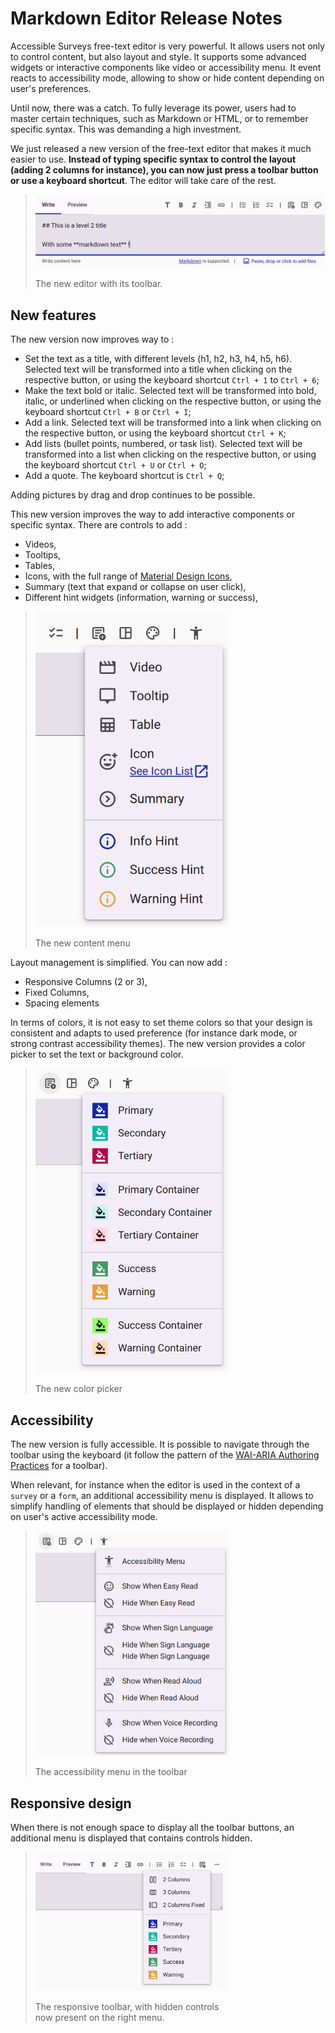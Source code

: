 # Markdown Editor Release Notes

Accessible Surveys free-text editor is very powerful. It allows users not only to control content, but also layout and style. It supports some advanced widgets or interactive components like video or accessibility menu. It event reacts to accessibility mode, allowing to show or hide content depending on user's preferences.

Until now, there was a catch. To fully leverage its power, users had to master certain techniques, such as Markdown or HTML, or to remember specific syntax. This was demanding a high investment.

We just released a new version of the free-text editor that makes it much easier to use. **Instead of typing specific syntax to control the layout (adding 2 columns for instance), you can now just press a toolbar button or use a keyboard shortcut**. The editor will take care of the rest.

<div style="max-width: 650px">

> ![A view of the editor](images/mdEditor.png)
>
> The new editor with its toolbar.

</div>

## New features

The new version now improves way to :

- Set the text as a title, with different levels (h1, h2, h3, h4, h5, h6). Selected text will be transformed into a title when clicking on the respective button, or using the keyboard shortcut `Ctrl + 1` to `Ctrl + 6`;
- Make the text bold or italic. Selected text will be transformed into bold, italic, or underlined when clicking on the respective button, or using the keyboard shortcut `Ctrl + B` or `Ctrl + I`;
- Add a link. Selected text will be transformed into a link when clicking on the respective button, or using the keyboard shortcut `Ctrl + K`;
- Add lists (bullet points, numbered, or task list). Selected text will be transformed into a list when clicking on the respective button, or using the keyboard shortcut `Ctrl + U` or `Ctrl + O`;
- Add a quote. The keyboard shortcut is `Ctrl + Q`;

Adding pictures by drag and drop continues to be possible.

This new version improves the way to add interactive components or specific syntax. There are controls to add :

- Videos,
- Tooltips,
- Tables,
- Icons, with the full range of [Material Design Icons](https://fonts.google.com/icons?icon.set=Material+Symbols),
- Summary (text that expand or collapse on user click),
- Different hint widgets (information, warning or success),

<div style="max-width: 350px">

> ![new content menu](images/mdEditorContent.png)
>
> The new content menu

</div>

Layout management is simplified. You can now add :

- Responsive Columns (2 or 3),
- Fixed Columns,
- Spacing elements

In terms of colors, it is not easy to set theme colors so that your design is consistent and adapts to used preference (for instance dark mode, or strong contrast accessibility themes). The new version provides a color picker to set the text or background color.

<div style="max-width: 350px">

> ![control colors](images/mdEditorColor.png)
>
> The new color picker

</div>

## Accessibility

The new version is fully accessible. It is possible to navigate through the toolbar using the keyboard (it follow the pattern of the [WAI-ARIA Authoring Practices](https://www.w3.org/WAI/ARIA/apg/patterns/toolbar/) for a toolbar).

When relevant, for instance when the editor is used in the context of a `survey` or a `form`, an additional accessibility menu is displayed. It allows to simplify handling of elements that should be displayed or hidden depending on user's active accessibility mode.

<div style="max-width: 350px">

> ![accessibility menu](images/mdEditorA11y.png)
>
> The accessibility menu in the toolbar

</div>

## Responsive design

When there is not enough space to display all the toolbar buttons, an additional menu is displayed that contains controls hidden.

<div style="max-width: 350px">

> ![alt text](images/mdEditorResponsive.png)
>
> The responsive toolbar, with hidden controls now present on the right menu.

</div>
